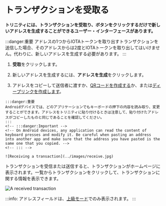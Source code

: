 # トランザクションを受取る
<!-- # Receive a transaction -->

**トリニティには、トランザクションを受取り、ボタンをクリックするだけで新しいアドレスを生成することができるユーザー・インターフェースがあります。**
<!-- **Trinity has a user interface that allows you to receive transactions and generate new addresses at the click of a button.** -->

:::danger:重要
アドレスの1つからIOTAトークンを取り出すトランザクションを送信した場合、そのアドレスからは2度とIOTAトークンを取り出してはいけません。代わりに、新しいアドレスを生成する必要があります。
:::
<!-- :::danger:Important -->
<!-- If you send a transaction that withdraws IOTA tokens from one of your addresses, you must never withdraw from that address again. Instead, you must generate a new address. -->
<!-- ::: -->

1. **受取**をクリックします。
<!-- 1. Click **Receive** -->
2. 新しいアドレスを生成するには、**アドレスを生成**をクリックします。
<!-- 2. Click **Sync address** (**Generate address** on a mobile device) to generate a new address -->
3. アドレスをコピーして送信者に渡すか、[QRコードを作成する](../how-to-guides/create-a-qr-code.md)か、または[ディープリンクを作成します](../how-to-guides/create-deep-link.md)。
  <!-- 3. Either copy the address and give it to the sender, [create a QR code](../how-to-guides/create-a-qr-code.md), or [create a deep link](../how-to-guides/create-deep-link.md). -->

    :::danger:重要
    Androidデバイスでは、どのアプリケーションでもキーボードの押下の内容を読み取り、変更することができます。アドレスをトリニティに貼り付けるときは注意して、貼り付けたアドレスがコピーしたものと同じであることを確認してください。
    :::
    <!-- :::danger:Important -->
    <!-- On Android devices, any application can read the content of keyboard presses and modify it. Be careful when pasting an address into another app and make sure that the address you have pasted is the same one that you copied. -->
    <!-- ::: -->

    ![Receiving a transaction](../images/receive.jpg)

トランザクションを受信または送信すると、トランザクションがホームページに表示されます。一覧からトランザクションをクリックして、トランザクションに関する情報を表示できます。
<!-- When you either receive or send a transaction, it appears on the home page. Click a transaction from the list to view information about it. -->

![A received transaction](../images/trinity-receive-message.png)

:::info:
アドレスフィールドは、[上級モード](../how-to-guides/change-the-advanced-settings.md)でのみ表示されます。
:::
<!-- :::info: -->
<!-- The Addresses field is displayed only in [Advanced mode](../how-to-guides/change-the-general-settings.md). -->
<!-- ::: -->
